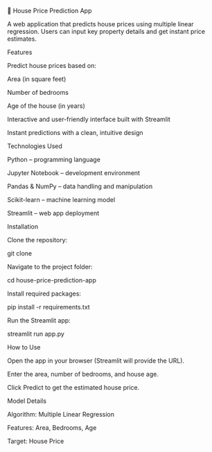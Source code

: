 🏡 House Price Prediction App

A web application that predicts house prices using multiple linear regression. Users can input key property details and get instant price estimates.

Features

Predict house prices based on:

Area (in square feet)

Number of bedrooms

Age of the house (in years)

Interactive and user-friendly interface built with Streamlit

Instant predictions with a clean, intuitive design

Technologies Used

Python – programming language

Jupyter Notebook – development environment

Pandas & NumPy – data handling and manipulation

Scikit-learn – machine learning model

Streamlit – web app deployment

Installation

Clone the repository:

git clone <your-repo-link>


Navigate to the project folder:

cd house-price-prediction-app


Install required packages:

pip install -r requirements.txt


Run the Streamlit app:

streamlit run app.py

How to Use

Open the app in your browser (Streamlit will provide the URL).

Enter the area, number of bedrooms, and house age.

Click Predict to get the estimated house price.

Model Details

Algorithm: Multiple Linear Regression

Features: Area, Bedrooms, Age

Target: House Price
